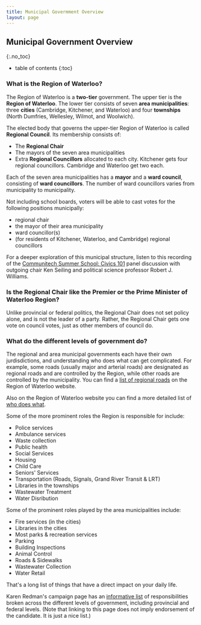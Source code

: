 ```yaml
---
title: Municipal Govermment Overview
layout: page
---
```


Municipal Government Overview
----------------------
{:.no_toc}

* table of contents
{:toc}

### What is the Region of Waterloo?

The Region of Waterloo is a **two-tier** government. The upper tier is
the **Region of Waterloo**. The lower tier consists of seven
**area municipalities**: three **cities** (Cambridge, Kitchener, and Waterloo)
and four **townships** (North Dumfries, Wellesley, Wilmot, and
Woolwich).

The elected body that governs the upper-tier Region of Waterloo is
called **Regional Council**. Its membership consists of:

- The **Regional Chair**
- The mayors of the seven area municipalities
- Extra **Regional Councillors** allocated to each city. Kitchener
  gets four regional councillors. Cambridge and Waterloo get two each.


Each of the seven area municipalities has a **mayor** and a **ward
council**, consisting of **ward councillors**. The number of ward
councillors varies from municipality to municipality.

Not including school boards, voters will be able to cast votes for the
following positions municipally:

- regional chair
- the mayor of their area municipality
- ward councillor(s)
- (for residents of Kitchener, Waterloo, and Cambridge) regional
  councillors

For a deeper exploration of this municipal structure, listen to this
recording of the
[Communitech Summer School: Civics
101](https://soundcloud.com/user-216833142/communitech-summer-school-civics-101)
panel discussion with outgoing chair Ken Seiling and political science
professor Robert J. Williams.

### Is the Regional Chair like the Premier or the Prime Minister of Waterloo Region?

Unlike provincial or federal politics, the Regional Chair does not set
policy alone, and is not the leader of a party. Rather, the Regional Chair gets one vote on council
votes, just as other members of council do.


### What do the different levels of government do?

The regional and area municipal governments each have their own
jurdisdictions, and understanding who does what can get complicated.
For example, some roads (usually major and arterial roads) are
designated as regional roads and are controlled by the Region, while
other roads are controlled by the municipality. You can find a [list
of regional
roads](https://www.regionofwaterloo.ca/en/living-here/resources/Roads-and-Traffic/Regional-Roads-By-Name.pdf)
on the Region of Waterloo website. 

Also on the Region of Waterloo website you can find a more detailed list of
[who does
what](https://www.regionofwaterloo.ca/en/regional-government/regional-responsibilities---who-does-what-in-government.aspx).

Some of the more prominent roles the Region is responsible for
include:

- Police services
- Ambulance services
- Waste collection
- Public health
- Social Services
- Housing
- Child Care
- Seniors' Services
- Transportation (Roads, Signals, Grand River Transit & LRT)
- Libraries in the townships
- Wastewater Treatment
- Water Disribution

Some of the prominent roles played by the area municipalities include:

- Fire services (in the cities)
- Libraries in the cities
- Most parks & recreation services
- Parking
- Building Inspections
- Animal Control
- Roads & Sidewalks
- Wastewater Collection
- Water Retail

That's a long list of things that have a direct impact on your daily life.

Karen Redman's campaign page has an [informative
list](https://karen-redman.com/your-government) of
responsibilities broken across the different levels of
government, including provincial and federal levels.
(Note that linking to this page does not imply endorsement
of the candidate. It is just a nice list.)


